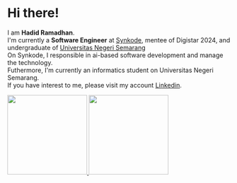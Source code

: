 # Hi there! 

I am **Hadid Ramadhan**.<br>
I'm currently a **Software Engineer** at [Synkode](https://www.linkedin.com/company/synkodegroup/), mentee of Digistar 2024, and undergraduate of [Universitas Negeri Semarang](https://unnes.ac.id/beranda/) <br>
On Synkode, I responsible in ai-based software development and manage the technology.<br>
Futhermore, I'm currently an informatics student on Universitas Negeri Semarang.<br>
If you have interest to me, please visit my account [Linkedin](https://www.linkedin.com/in/hadid-ramadhan14/).

<p align="left">
<a href="https://github.com/InitialH14">
  <img height="180em" src="https://github-readme-stats-eight-theta.vercel.app/api?username=InitialH14&show_icons=true&theme=algolia&include_all_commits=true&count_private=true"/>
  <img height="180em" src="https://github-readme-stats-eight-theta.vercel.app/api/top-langs/?username=InitialH14&layout=compact&theme=algolia"/>
</a>
</p>
